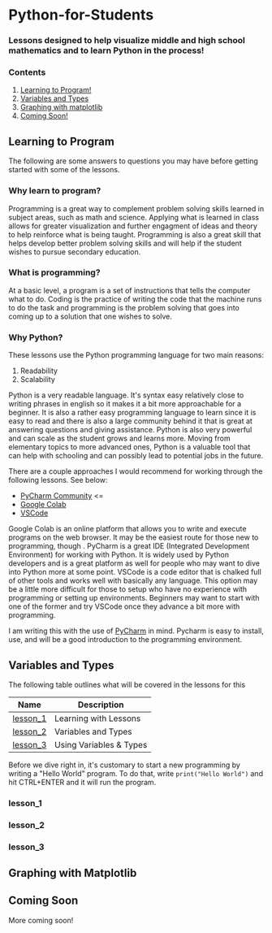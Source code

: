 # Python-for-Students
### Lessons designed to help visualize middle and high school mathematics and to learn Python in the process!

### Contents
1. [Learning to Program!](##-learning-to-program)
2. [Variables and Types](##-variables-and-types)
3. [Graphing with matplotlib](##-graphing-with-matplotlib)
4. [Coming Soon!](##-coming-soon)

## Learning to Program

The following are some answers to questions you may have before getting started with some of the lessons.

### Why learn to program?

Programming is a great way to complement problem solving skills learned in subject areas, such as math and science. Applying what is learned in class allows for greater visualization and further engagment of ideas and theory to help reinforce what is being taught. Programming is also a great skill that helps develop better problem solving skills and will help if the student wishes to pursue secondary education.

### What is programming?

At a basic level, a program is a set of instructions that tells the computer what to do. Coding is the practice of writing the code that the machine runs to do the task and programming is the problem solving that goes into coming up to a solution that one wishes to solve.

### Why Python?

These lessons use the Python programming language for two main reasons:

1. Readability
2. Scalability

Python is a very readable language. It's syntax easy relatively close to writing phrases in english so it makes it a bit more approachable for a beginner. It is also a rather easy programming language to learn since it is easy to read and there is also a large community behind it that is great at answering questions and giving assistance. Python is also very powerful and can scale as the student grows and learns more. Moving from elementary topics to more advanced ones, Python is a valuable tool that can help with schooling and can possibly lead to potential jobs in the future.

There are a couple approaches I would recommend for working through the following lessons. See below:
- [PyCharm Community](https://www.jetbrains.com/pycharm/download/#section=windows) <=
- [Google Colab](https://colab.research.google.com/)
- [VSCode](https://code.visualstudio.com/)

Google Colab is an online platform that allows you to write and execute programs on the web browser. It may be the easiest route for those new to programming, though . PyCharm is a great IDE (Integrated Development Environment) for working with Python. It is widely used by Python developers and is a great platform as well for people who may want to dive into Python more at some point. VSCode is a code editor that is chalked full of other tools and works well with basically any language. This option may be a little more difficult for those to setup who have no experience with programming or setting up environments. Beginners may want to start with one of the former and try VSCode once they advance a bit more with programming.

I am writing this with the use of [PyCharm](https://www.jetbrains.com/pycharm/download/#section=windows) in mind. Pycharm is easy to install, use, and will be a good introduction to the programming environment.

## Variables and Types

The following table outlines what will be covered in the lessons for this

|   Name   |       Description       |
|----------|-------------------------|
| [lesson_1](###lesson_1) | Learning with Lessons   |
| [lesson_2](###lesson_2) | Variables and Types     |
| [lesson_3](###lesson_3) | Using Variables & Types |

Before we dive right in, it's customary to start a new programming by writing a "Hello World" program. To do that, write `print("Hello World")` and hit CTRL+ENTER and it will run the program.

### lesson_1
### lesson_2
### lesson_3

## Graphing with Matplotlib

## Coming Soon
More coming soon!